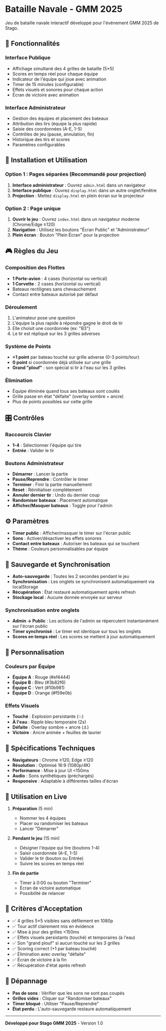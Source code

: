 # Bataille Navale - GMM 2025

Jeu de bataille navale interactif développé pour l'événement GMM 2025 de Stago.

## 🎯 Fonctionnalités

### Interface Publique
- Affichage simultané des 4 grilles de bataille (5×5)
- Scores en temps réel pour chaque équipe
- Indicateur de l'équipe qui joue avec animation
- Timer de 15 minutes (configurable)
- Effets visuels et sonores pour chaque action
- Écran de victoire avec animation

### Interface Administrateur
- Gestion des équipes et placement des bateaux
- Attribution des tirs (équipe la plus rapide)
- Saisie des coordonnées (A-E, 1-5)
- Contrôles de jeu (pause, annulation, fin)
- Historique des tirs et scores
- Paramètres configurables

## 🚀 Installation et Utilisation

### **Option 1 : Pages séparées (Recommandé pour projection)**
1. **Interface administrateur** : Ouvrez `admin.html` dans un navigateur
2. **Interface publique** : Ouvrez `display.html` dans un autre onglet/fenêtre
3. **Projection** : Mettez `display.html` en plein écran sur le projecteur

### **Option 2 : Page unique**
1. **Ouvrir le jeu** : Ouvrez `index.html` dans un navigateur moderne (Chrome/Edge ≥120)
2. **Navigation** : Utilisez les boutons "Écran Public" et "Administrateur"
3. **Plein écran** : Bouton "Plein Écran" pour la projection

## 🎮 Règles du Jeu

### Composition des Flottes
- **1 Porte-avion** : 4 cases (horizontal ou vertical)
- **1 Corvette** : 2 cases (horizontal ou vertical)
- Bateaux rectilignes sans chevauchement
- Contact entre bateaux autorisé par défaut

### Déroulement
1. L'animateur pose une question
2. L'équipe la plus rapide à répondre gagne le droit de tir
3. Elle choisit une coordonnée (ex: "B3")
4. Le tir est répliqué sur les 3 grilles adverses

### Système de Points
- **+1 point** par bateau touché sur grille adverse (0-3 points/tour)
- **0 point** si coordonnée déjà utilisée sur une grille
- **Grand "plouf"** : son spécial si tir à l'eau sur les 3 grilles

### Élimination
- Équipe éliminée quand tous ses bateaux sont coulés
- Grille passe en état "défaite" (overlay sombre + ancre)
- Plus de points possibles sur cette grille

## 🎛️ Contrôles

### Raccourcis Clavier
- **1-4** : Sélectionner l'équipe qui tire
- **Entrée** : Valider le tir

### Boutons Administrateur
- **Démarrer** : Lancer la partie
- **Pause/Reprendre** : Contrôler le timer
- **Terminer** : Finir la partie manuellement
- **Reset** : Réinitialiser complètement
- **Annuler dernier tir** : Undo du dernier coup
- **Randomiser bateaux** : Placement automatique
- **Afficher/Masquer bateaux** : Toggle pour l'admin

## ⚙️ Paramètres

- **Timer public** : Afficher/masquer le timer sur l'écran public
- **Sons** : Activer/désactiver les effets sonores
- **Contact entre bateaux** : Autoriser les bateaux qui se touchent
- **Thème** : Couleurs personnalisables par équipe

## 💾 Sauvegarde et Synchronisation

- **Auto-sauvegarde** : Toutes les 2 secondes pendant le jeu
- **Synchronisation** : Les onglets se synchronisent automatiquement via localStorage
- **Récupération** : État restauré automatiquement après refresh
- **Stockage local** : Aucune donnée envoyée sur serveur

### **Synchronisation entre onglets**
- **Admin → Public** : Les actions de l'admin se répercutent instantanément sur l'écran public
- **Timer synchronisé** : Le timer est identique sur tous les onglets
- **Scores en temps réel** : Les scores se mettent à jour automatiquement

## 🎨 Personnalisation

### Couleurs par Équipe
- **Équipe A** : Rouge (#ef4444)
- **Équipe B** : Bleu (#3b82f6)
- **Équipe C** : Vert (#10b981)
- **Équipe D** : Orange (#f59e0b)

### Effets Visuels
- **Touché** : Explosion persistante (💥)
- **À l'eau** : Ripple bleu temporaire (2s)
- **Défaite** : Overlay sombre + ancre (⚓)
- **Victoire** : Ancre animée + feuilles de laurier

## 🔧 Spécifications Techniques

- **Navigateurs** : Chrome ≥120, Edge ≥120
- **Résolution** : Optimisé 16:9 (1080p/4K)
- **Performance** : Mise à jour UI <150ms
- **Audio** : Sons synthétiques (préchargés)
- **Responsive** : Adaptable à différentes tailles d'écran

## 📱 Utilisation en Live

1. **Préparation** (5 min)
   - Nommer les 4 équipes
   - Placer ou randomiser les bateaux
   - Lancer "Démarrer"

2. **Pendant le jeu** (15 min)
   - Désigner l'équipe qui tire (boutons 1-4)
   - Saisir coordonnée (A-E, 1-5)
   - Valider le tir (bouton ou Entrée)
   - Suivre les scores en temps réel

3. **Fin de partie**
   - Timer à 0:00 ou bouton "Terminer"
   - Écran de victoire automatique
   - Possibilité de relancer

## 🎯 Critères d'Acceptation

- ✅ 4 grilles 5×5 visibles sans défilement en 1080p
- ✅ Tour actif clairement mis en évidence
- ✅ Mise à jour des grilles <150ms
- ✅ Effets visuels persistants (touché) et temporaires (à l'eau)
- ✅ Son "grand plouf" si aucun touché sur les 3 grilles
- ✅ Scoring correct (+1 par bateau touché)
- ✅ Élimination avec overlay "défaite"
- ✅ Écran de victoire à la fin
- ✅ Récupération d'état après refresh

## 🚨 Dépannage

- **Pas de sons** : Vérifier que les sons ne sont pas coupés
- **Grilles vides** : Cliquer sur "Randomiser bateaux"
- **Timer bloqué** : Utiliser "Pause/Reprendre"
- **État perdu** : L'auto-sauvegarde restaure automatiquement

---

**Développé pour Stago GMM 2025** - Version 1.0
